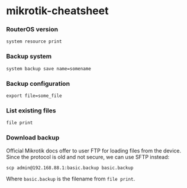 # mikrotik-cheatsheet


### RouterOS version

`system resource print`

### Backup system

`system backup save name=somename`

### Backup configuration

`export file=some_file`

### List existing files

`file print`

### Download backup

Official Mikrotik docs offer to user FTP for loading files from the device. Since the protocol is old and not secure, we can use SFTP instead:

`scp admin@192.168.88.1:basic.backup basic.backup`

Where `basic.backup` is the filename from `file print`.
